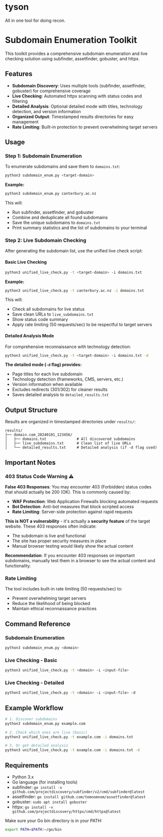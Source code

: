 # tyson
All in one tool for doing recon.

# Subdomain Enumeration Toolkit

This toolkit provides a comprehensive subdomain enumeration and live checking solution using subfinder, assetfinder, gobuster, and httpx.

## Features

- **Subdomain Discovery**: Uses multiple tools (subfinder, assetfinder, gobuster) for comprehensive coverage
- **Live Checking**: Automated httpx scanning with status codes and filtering
- **Detailed Analysis**: Optional detailed mode with titles, technology detection, and version information
- **Organized Output**: Timestamped results directories for easy management
- **Rate Limiting**: Built-in protection to prevent overwhelming target servers

## Usage

### Step 1: Subdomain Enumeration

To enumerate subdomains and save them to `domains.txt`:

```bash
python3 subdomain_enum.py <target-domain>
```

**Example:**

```bash
python3 subdomain_enum.py canterbury.ac.nz
```

This will:
- Run subfinder, assetfinder, and gobuster
- Combine and deduplicate all found subdomains
- Save the unique subdomains to `domains.txt`
- Print summary statistics and the list of subdomains to your terminal

### Step 2: Live Subdomain Checking

After generating the subdomain list, use the unified live check script:

#### Basic Live Checking

```bash
python3 unified_live_check.py -t <target-domain> -i domains.txt
```

**Example:**

```bash
python3 unified_live_check.py -t canterbury.ac.nz -i domains.txt
```

This will:
- Check all subdomains for live status
- Save clean URLs to `live_subdomains.txt`
- Show status code summary
- Apply rate limiting (50 requests/sec) to be respectful to target servers

#### Detailed Analysis Mode

For comprehensive reconnaissance with technology detection:

```bash
python3 unified_live_check.py -t <target-domain> -i domains.txt -d
```

**The detailed mode (`-d` flag) provides:**
- Page titles for each live subdomain
- Technology detection (frameworks, CMS, servers, etc.)
- Version information when available
- Excludes redirects (301/302) for cleaner results
- Saves detailed analysis to `detailed_results.txt`

## Output Structure

Results are organized in timestamped directories under `results/`:

```
results/
├── domain.com_20240101_123456/
│   ├── domains.txt              # All discovered subdomains
│   ├── live_subdomains.txt      # Clean list of live URLs
│   └── detailed_results.txt     # Detailed analysis (if -d flag used)
```

## Important Notes

### 403 Status Code Warning ⚠️

**False 403 Responses**: You may encounter 403 (Forbidden) status codes that should actually be 200 (OK). This is commonly caused by:

- **WAF Protection**: Web Application Firewalls blocking automated requests
- **Bot Detection**: Anti-bot measures that block scripted access
- **Rate Limiting**: Server-side protection against rapid requests

**This is NOT a vulnerability** - it's actually a **security feature** of the target website. These 403 responses often indicate:
- The subdomain is live and functional
- The site has proper security measures in place
- Manual browser testing would likely show the actual content

**Recommendation**: If you encounter 403 responses on important subdomains, manually test them in a browser to see the actual content and functionality.

### Rate Limiting

The tool includes built-in rate limiting (50 requests/sec) to:
- Prevent overwhelming target servers
- Reduce the likelihood of being blocked
- Maintain ethical reconnaissance practices

## Command Reference

### Subdomain Enumeration
```bash
python3 subdomain_enum.py <domain>
```

### Live Checking - Basic
```bash
python3 unified_live_check.py -t <domain> -i <input-file>
```

### Live Checking - Detailed
```bash
python3 unified_live_check.py -t <domain> -i <input-file> -d
```

## Example Workflow

```bash
# 1. Discover subdomains
python3 subdomain_enum.py example.com

# 2. Check which ones are live (basic)
python3 unified_live_check.py -t example.com -i domains.txt

# 3. Or get detailed analysis
python3 unified_live_check.py -t example.com -i domains.txt -d
```

## Requirements

- Python 3.x
- Go language (for installing tools)
- subfinder: `go install -v github.com/projectdiscovery/subfinder/v2/cmd/subfinder@latest`
- assetfinder: `go install github.com/tomnomnom/assetfinder@latest`
- gobuster: `sudo apt install gobuster`
- httpx: `go install -v github.com/projectdiscovery/httpx/cmd/httpx@latest`

Make sure your Go bin directory is in your PATH:
```bash
export PATH=$PATH:~/go/bin
```
